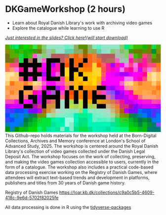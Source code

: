 # DKGameWorkshop (2 hours)
- Learn about Royal Danish Library's work with archiving video games
- Explore the catalogue while learning to use R 

_*[Just interested in the slides? Click here!(will start download)](https://github.com/maxodsbjerg/DKGameWorkshop/raw/refs/heads/main/slides/DKGameWorkshopPresentationLondonV2.pptx)*_

<img src="./visuals/dkgame.gif" alt="DKGameWorkshop" width="800"/>
This Github-repo holds materials for the workshop held at the Born-Digital Collections, Archives and Memory conference at London's School of Advanced Study, 2025. The workshop is centered around the Royal Danish Library's collection of video games collected under the Danish Legal Deposit Act. The workshop focuses on the work of collecting, preserving, and making the video games collection accessible to users, currently in the form of a catalogue. The workshop also includes a practical code-based data processing exercise working on the Registry of Danish Games, where attendees will extract text-based trends and development in platforms, publishers and titles from 30 years of Danish game history. 

Registry of Danish Games https://loar.kb.dk/collections/c9a0c5b5-4609-418c-9e6d-5702f82025fe

All data processing is done in R using the [tidyverse-packages](https://www.tidyverse.org) 
